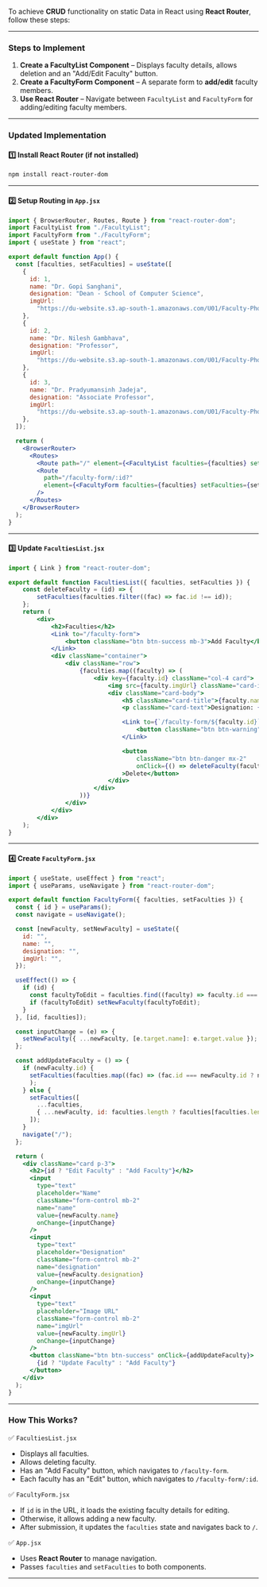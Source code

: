 To achieve **CRUD** functionality on static Data in React using **React Router**, follow these steps:

---

### **Steps to Implement**
1. **Create a FacultyList Component** – Displays faculty details, allows deletion and an "Add/Edit Faculty" button.
2. **Create a FacultyForm Component** – A separate form to **add/edit** faculty members.
3. **Use React Router** – Navigate between `FacultyList` and `FacultyForm` for adding/editing faculty members.

---

### **Updated Implementation**

#### **1️⃣ Install React Router (if not installed)**
```sh
npm install react-router-dom
```

---

#### **2️⃣ Setup Routing in `App.jsx`**
```jsx
import { BrowserRouter, Routes, Route } from "react-router-dom";
import FacultyList from "./FacultyList";
import FacultyForm from "./FacultyForm";
import { useState } from "react";

export default function App() {
  const [faculties, setFaculties] = useState([
    {
      id: 1,
      name: "Dr. Gopi Sanghani",
      designation: "Dean - School of Computer Science",
      imgUrl:
        "https://du-website.s3.ap-south-1.amazonaws.com/U01/Faculty-Photo/5---29-04-2023-11-00-29.jpg",
    },
    {
      id: 2,
      name: "Dr. Nilesh Gambhava",
      designation: "Professor",
      imgUrl:
        "https://du-website.s3.ap-south-1.amazonaws.com/U01/Faculty-Photo/3---28-04-2023-02-02-42.jpg",
    },
    {
      id: 3,
      name: "Dr. Pradyumansinh Jadeja",
      designation: "Associate Professor",
      imgUrl:
        "https://du-website.s3.ap-south-1.amazonaws.com/U01/Faculty-Photo/6---28-04-2023-02-06-07.jpg",
    },
  ]);

  return (
    <BrowserRouter>
      <Routes>
        <Route path="/" element={<FacultyList faculties={faculties} setFaculties={setFaculties} />} />
        <Route
          path="/faculty-form/:id?"
          element={<FacultyForm faculties={faculties} setFaculties={setFaculties} />}
        />
      </Routes>
    </BrowserRouter>
  );
}
```

---

#### **3️⃣ Update `FacultiesList.jsx`**
```jsx
import { Link } from "react-router-dom";

export default function FacultiesList({ faculties, setFaculties }) {
    const deleteFaculty = (id) => {
        setFaculties(faculties.filter((fac) => fac.id !== id));
    };
    return (
        <div>
            <h2>Faculties</h2>
            <Link to="/faculty-form">
                <button className="btn btn-success mb-3">Add Faculty</button>
            </Link>
            <div className="container">
                <div className="row">
                    {faculties.map((faculty) => (
                        <div key={faculty.id} className="col-4 card">
                            <img src={faculty.imgUrl} className="card-img-top" alt="..." />
                            <div className="card-body">
                                <h5 className="card-title">{faculty.name}</h5>
                                <p className="card-text">Designation: {faculty.designation}</p>

                                <Link to={`/faculty-form/${faculty.id}`}>
                                    <button className="btn btn-warning">Edit</button>
                                </Link>

                                <button
                                    className="btn btn-danger mx-2"
                                    onClick={() => deleteFaculty(faculty.id)}
                                >Delete</button>
                            </div>
                        </div>
                    ))}
                </div>
            </div>
        </div>
    );
}
```

---

#### **4️⃣ Create `FacultyForm.jsx`**
```jsx
import { useState, useEffect } from "react";
import { useParams, useNavigate } from "react-router-dom";

export default function FacultyForm({ faculties, setFaculties }) {
  const { id } = useParams();
  const navigate = useNavigate();

  const [newFaculty, setNewFaculty] = useState({
    id: "",
    name: "",
    designation: "",
    imgUrl: "",
  });

  useEffect(() => {
    if (id) {
      const facultyToEdit = faculties.find((faculty) => faculty.id === parseInt(id));
      if (facultyToEdit) setNewFaculty(facultyToEdit);
    }
  }, [id, faculties]);

  const inputChange = (e) => {
    setNewFaculty({ ...newFaculty, [e.target.name]: e.target.value });
  };

  const addUpdateFaculty = () => {
    if (newFaculty.id) {
      setFaculties(faculties.map((fac) => (fac.id === newFaculty.id ? newFaculty : fac))
      );
    } else {
      setFaculties([
        ...faculties,
        { ...newFaculty, id: faculties.length ? faculties[faculties.length - 1].id + 1 : 1 },
      ]);
    }
    navigate("/");
  };

  return (
    <div className="card p-3">
      <h2>{id ? "Edit Faculty" : "Add Faculty"}</h2>
      <input
        type="text"
        placeholder="Name"
        className="form-control mb-2"
        name="name"
        value={newFaculty.name}
        onChange={inputChange}
      />
      <input
        type="text"
        placeholder="Designation"
        className="form-control mb-2"
        name="designation"
        value={newFaculty.designation}
        onChange={inputChange}
      />
      <input
        type="text"
        placeholder="Image URL"
        className="form-control mb-2"
        name="imgUrl"
        value={newFaculty.imgUrl}
        onChange={inputChange}
      />
      <button className="btn btn-success" onClick={addUpdateFaculty}>
        {id ? "Update Faculty" : "Add Faculty"}
      </button>
    </div>
  );
}
```

---

### **How This Works?**
✅ `FacultiesList.jsx`
- Displays all faculties.
- Allows deleting faculty.
- Has an "Add Faculty" button, which navigates to `/faculty-form`.
- Each faculty has an "Edit" button, which navigates to `/faculty-form/:id`.

✅ `FacultyForm.jsx`
- If `id` is in the URL, it loads the existing faculty details for editing.
- Otherwise, it allows adding a new faculty.
- After submission, it updates the `faculties` state and navigates back to `/`.

✅ `App.jsx`
- Uses **React Router** to manage navigation.
- Passes `faculties` and `setFaculties` to both components.

---
